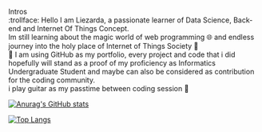 Intros  
:trollface: 
    Hello I am Liezarda, a passionate learner of Data Science, Back-end and Internet Of Things Concept.  
    Im still learning about the magic world of web programming :globe_with_meridians: and endless journey into the holy place of Internet of Things Society :sparkler:  
🔭 I am using GitHub as my portfolio, every project and code that i did hopefully will stand as a proof of my proficiency as Informatics Undergraduate Student and maybe can also be considered as contribution for the coding community.  
    i play guitar as my passtime between coding session 🎸

[![Anurag's GitHub stats](https://github-readme-stats.vercel.app/api?username=liezliez&theme=onedark)](https://github.com/anuraghazra/github-readme-stats)

[![Top Langs](https://github-readme-stats.vercel.app/api/top-langs/?username=liezliez&layout=compact&theme=onedark)](https://github.com/anuraghazra/github-readme-stats)
<!---
liezliez/liezliez is a ✨ special ✨ repository because its `README.md` (this file) appears on your GitHub profile.
You can click the Preview link to take a look at your changes.
--->
